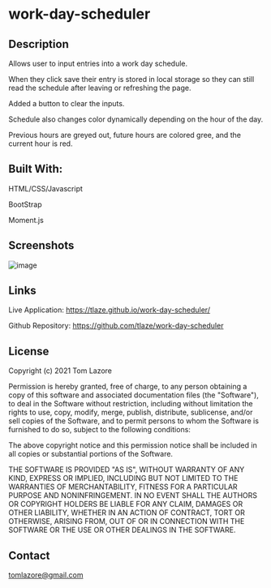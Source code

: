 # work-day-scheduler

## Description

Allows user to input entries into a work day schedule. 

When they click save their entry is stored in local storage so they can still read the schedule after leaving or refreshing the page.

Added a button to clear the inputs.

Schedule also changes color dynamically depending on the hour of the day.

Previous hours are greyed out, future hours are colored gree, and the current hour is red.


## Built With:

HTML/CSS/Javascript

BootStrap

Moment.js


## Screenshots


![image](https://user-images.githubusercontent.com/47471193/134700484-a8311db0-3912-401d-b8f5-7406762eb390.png)


## Links

Live Application: https://tlaze.github.io/work-day-scheduler/

Github Repository: https://github.com/tlaze/work-day-scheduler

## License
Copyright (c) 2021 Tom Lazore

Permission is hereby granted, free of charge, to any person obtaining
a copy of this software and associated documentation files (the
"Software"), to deal in the Software without restriction, including
without limitation the rights to use, copy, modify, merge, publish,
distribute, sublicense, and/or sell copies of the Software, and to
permit persons to whom the Software is furnished to do so, subject to
the following conditions:

The above copyright notice and this permission notice shall be
included in all copies or substantial portions of the Software.

THE SOFTWARE IS PROVIDED "AS IS", WITHOUT WARRANTY OF ANY KIND,
EXPRESS OR IMPLIED, INCLUDING BUT NOT LIMITED TO THE WARRANTIES OF
MERCHANTABILITY, FITNESS FOR A PARTICULAR PURPOSE AND
NONINFRINGEMENT. IN NO EVENT SHALL THE AUTHORS OR COPYRIGHT HOLDERS BE
LIABLE FOR ANY CLAIM, DAMAGES OR OTHER LIABILITY, WHETHER IN AN ACTION
OF CONTRACT, TORT OR OTHERWISE, ARISING FROM, OUT OF OR IN CONNECTION
WITH THE SOFTWARE OR THE USE OR OTHER DEALINGS IN THE SOFTWARE.

## Contact
tomlazore@gmail.com
